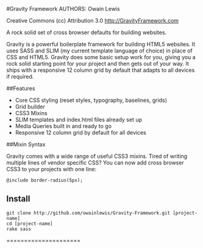 #Gravity Framework
AUTHORS: Owain Lewis

Creative Commons (cc) Attribution 3.0
http://GravityFramework.com

A rock solid set of cross browser defaults for building websites.

Gravity is a powerful boilerplate framework for building HTML5 websites. It uses SASS and SLIM (my current template language of choice) in place of CSS and HTML5. Gravity does some basic setup work for you, giving you a rock solid starting point for your project and then gets out of your way. It ships with a responsive 12 column grid by default that adapts to all devices if required. 

##Features

+ Core CSS styling (reset styles, typography, baselines, grids)
+ Grid builder
+ CSS3 Mixins
+ SLIM templates and index.html files already set up
+ Media Queries built in and ready to go
+ Responsive 12 column grid by default for all devices

##Mixin Syntax

Gravity comes with a wide range of useful CSS3 mixins. Tired of writing multiple lines of vendor specific CSS? You can now add cross browser CSS3 to your projects with one line:

	@include border-radius(5px);

## Install

	git clone http://github.com/owainlewis/Gravity-Framework.git [project-name]
	cd [project-name]
	rake sass

=====================




